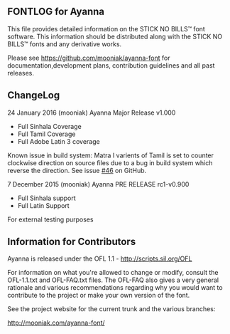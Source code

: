 FONTLOG for Ayanna
-------------------

This file provides detailed information on the STICK NO BILLS™ font software.
This information should be distributed along with the  STICK NO BILLS™ fonts and any derivative works.

Please see https://github.com/mooniak/ayanna-font for documentation,development plans, contribution guidelines and all past releases. 


ChangeLog
----------

24 January 2016 (mooniak) Ayanna Major Release v1.000
- Full Sinhala Coverage
- Full Tamil Coverage
- Full Adobe Latin 3 coverage 

Known issue in build system: Matra I varients of Tamil is set to counter clockwise direction on source files due to a bug in build system which reverse the direction. See issue [#46](https://github.com/mooniak/ayanna-font/issues/46) on GitHub.


7 December 2015 (mooniak) Ayanna PRE RELEASE rc1-v0.900
- Full Sinhala support
- Full Latin Support

For external testing purposes



Information for Contributors
------------------------------

Ayanna is released under the OFL 1.1 - http://scripts.sil.org/OFL

For information on what you're allowed to change or modify, consult the
OFL-1.1.txt and OFL-FAQ.txt files. The OFL-FAQ also gives a very general
rationale and various recommendations regarding why you would want to
contribute to the project or make your own version of the font.

See the project website for the current trunk and the various branches:

http://mooniak.com/ayanna-font/